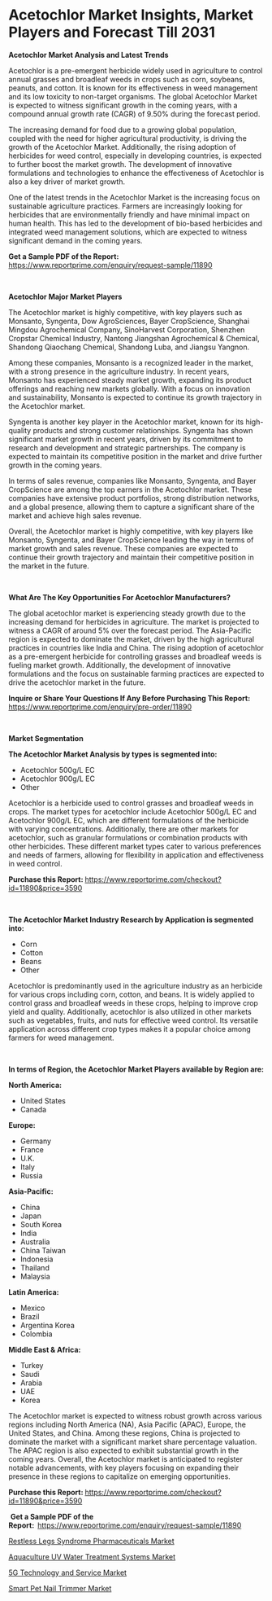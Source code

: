 <p><h1>Acetochlor Market Insights, Market Players and Forecast Till 2031</h1></p><p><strong>Acetochlor Market Analysis and Latest Trends</strong></p>
<p><p>Acetochlor is a pre-emergent herbicide widely used in agriculture to control annual grasses and broadleaf weeds in crops such as corn, soybeans, peanuts, and cotton. It is known for its effectiveness in weed management and its low toxicity to non-target organisms. The global Acetochlor Market is expected to witness significant growth in the coming years, with a compound annual growth rate (CAGR) of 9.50% during the forecast period.</p><p>The increasing demand for food due to a growing global population, coupled with the need for higher agricultural productivity, is driving the growth of the Acetochlor Market. Additionally, the rising adoption of herbicides for weed control, especially in developing countries, is expected to further boost the market growth. The development of innovative formulations and technologies to enhance the effectiveness of Acetochlor is also a key driver of market growth.</p><p>One of the latest trends in the Acetochlor Market is the increasing focus on sustainable agriculture practices. Farmers are increasingly looking for herbicides that are environmentally friendly and have minimal impact on human health. This has led to the development of bio-based herbicides and integrated weed management solutions, which are expected to witness significant demand in the coming years.</p></p>
<p><strong>Get a Sample PDF of the Report:&nbsp;</strong> <a href="https://www.reportprime.com/enquiry/request-sample/11890">https://www.reportprime.com/enquiry/request-sample/11890</a></p>
<p>&nbsp;</p>
<p><strong>Acetochlor Major Market Players</strong></p>
<p><p>The Acetochlor market is highly competitive, with key players such as Monsanto, Syngenta, Dow AgroSciences, Bayer CropScience, Shanghai Mingdou Agrochemical Company, SinoHarvest Corporation, Shenzhen Cropstar Chemical Industry, Nantong Jiangshan Agrochemical & Chemical, Shandong Qiaochang Chemical, Shandong Luba, and Jiangsu Yangnon.</p><p>Among these companies, Monsanto is a recognized leader in the market, with a strong presence in the agriculture industry. In recent years, Monsanto has experienced steady market growth, expanding its product offerings and reaching new markets globally. With a focus on innovation and sustainability, Monsanto is expected to continue its growth trajectory in the Acetochlor market.</p><p>Syngenta is another key player in the Acetochlor market, known for its high-quality products and strong customer relationships. Syngenta has shown significant market growth in recent years, driven by its commitment to research and development and strategic partnerships. The company is expected to maintain its competitive position in the market and drive further growth in the coming years.</p><p>In terms of sales revenue, companies like Monsanto, Syngenta, and Bayer CropScience are among the top earners in the Acetochlor market. These companies have extensive product portfolios, strong distribution networks, and a global presence, allowing them to capture a significant share of the market and achieve high sales revenue.</p><p>Overall, the Acetochlor market is highly competitive, with key players like Monsanto, Syngenta, and Bayer CropScience leading the way in terms of market growth and sales revenue. These companies are expected to continue their growth trajectory and maintain their competitive position in the market in the future.</p></p>
<p>&nbsp;</p>
<p><strong>What Are The Key Opportunities For Acetochlor Manufacturers?</strong></p>
<p><p>The global acetochlor market is experiencing steady growth due to the increasing demand for herbicides in agriculture. The market is projected to witness a CAGR of around 5% over the forecast period. The Asia-Pacific region is expected to dominate the market, driven by the high agricultural practices in countries like India and China. The rising adoption of acetochlor as a pre-emergent herbicide for controlling grasses and broadleaf weeds is fueling market growth. Additionally, the development of innovative formulations and the focus on sustainable farming practices are expected to drive the acetochlor market in the future.</p></p>
<p><strong>Inquire or Share Your Questions If Any Before Purchasing This Report:</strong> <a href="https://www.reportprime.com/enquiry/pre-order/11890">https://www.reportprime.com/enquiry/pre-order/11890</a></p>
<p>&nbsp;</p>
<p><strong>Market Segmentation</strong></p>
<p><strong>The Acetochlor Market Analysis by types is segmented into:</strong></p>
<p><ul><li>Acetochlor 500g/L EC</li><li>Acetochlor 900g/L EC</li><li>Other</li></ul></p>
<p><p>Acetochlor is a herbicide used to control grasses and broadleaf weeds in crops. The market types for acetochlor include Acetochlor 500g/L EC and Acetochlor 900g/L EC, which are different formulations of the herbicide with varying concentrations. Additionally, there are other markets for acetochlor, such as granular formulations or combination products with other herbicides. These different market types cater to various preferences and needs of farmers, allowing for flexibility in application and effectiveness in weed control.</p></p>
<p><strong>Purchase this Report:&nbsp;</strong><a href="https://www.reportprime.com/checkout?id=11890&price=3590">https://www.reportprime.com/checkout?id=11890&price=3590</a></p>
<p>&nbsp;</p>
<p><strong>The Acetochlor Market Industry Research by Application is segmented into:</strong></p>
<p><ul><li>Corn</li><li>Cotton</li><li>Beans</li><li>Other</li></ul></p>
<p><p>Acetochlor is predominantly used in the agriculture industry as an herbicide for various crops including corn, cotton, and beans. It is widely applied to control grass and broadleaf weeds in these crops, helping to improve crop yield and quality. Additionally, acetochlor is also utilized in other markets such as vegetables, fruits, and nuts for effective weed control. Its versatile application across different crop types makes it a popular choice among farmers for weed management.</p></p>
<p>&nbsp;</p>
<p><strong>In terms of Region, the Acetochlor Market Players available by Region are:</strong></p>
<p>
    <p> <strong> North America: </strong>
        <ul>
            <li>United States</li>
            <li>Canada</li>
        </ul>
        </p> 
    <p> <strong> Europe: </strong>
        <ul>
            <li>Germany</li>
            <li>France</li>
            <li>U.K.</li>
            <li>Italy</li>
            <li>Russia</li>
        </ul>
        </p> 
    <p> <strong> Asia-Pacific: </strong>
        <ul>
            <li>China</li>
            <li>Japan</li>
            <li>South Korea</li>
            <li>India</li>
            <li>Australia</li>
            <li>China Taiwan</li>
            <li>Indonesia</li>
            <li>Thailand</li>
            <li>Malaysia</li>
        </ul>
        </p> 
    <p> <strong> Latin America: </strong>
        <ul>
            <li>Mexico</li>
            <li>Brazil</li>
            <li>Argentina Korea</li>
            <li>Colombia</li>
        </ul>
        </p> 
    <p> <strong> Middle East & Africa: </strong>
        <ul>
            <li>Turkey</li>
            <li>Saudi</li>
            <li>Arabia</li>
            <li>UAE</li>
            <li>Korea</li>
        </ul>
    </p>
    </p>
<p><p>The Acetochlor market is expected to witness robust growth across various regions including North America (NA), Asia Pacific (APAC), Europe, the United States, and China. Among these regions, China is projected to dominate the market with a significant market share percentage valuation. The APAC region is also expected to exhibit substantial growth in the coming years. Overall, the Acetochlor market is anticipated to register notable advancements, with key players focusing on expanding their presence in these regions to capitalize on emerging opportunities.</p></p>
<p><strong>Purchase this Report: </strong><a href="https://www.reportprime.com/checkout?id=11890&price=3590">https://www.reportprime.com/checkout?id=11890&price=3590</a></p>
<p>&nbsp;<strong>Get a Sample PDF of the Report:&nbsp;&nbsp;</strong><a href="https://www.reportprime.com/enquiry/request-sample/11890">https://www.reportprime.com/enquiry/request-sample/11890</a></p>
<p><strong></strong></p>
<p><p><a href="https://view.publitas.com/reportprime-1/restless-legs-syndrome-pharmaceuticals-market-size-market-share-and-global-market-analysis-report-2023-2030-89w3xzggp9qk/">Restless Legs Syndrome Pharmaceuticals Market</a></p><p><a href="https://view.publitas.com/reportprime-1/aquaculture-uv-water-treatment-systems-market-size-evaluating-its-market-trends-growth-and-projections-2023-2030/">Aquaculture UV Water Treatment Systems Market</a></p><p><a href="https://view.publitas.com/reportprime-1/5g-technology-and-service-market-dynamics-2023-2030-also-about-its-market-trends-projections-and-opportunities/">5G Technology and Service Market</a></p><p><a href="https://metal-farmhouse-e95.notion.site/Smart-Pet-Nail-Trimmer-Market-Size-2024-2031-Global-Industrial-Analysis-Key-Geographical-Regions--58104c8b372d4cd3ad1ab329d6f05c6a">Smart Pet Nail Trimmer Market</a></p></p>